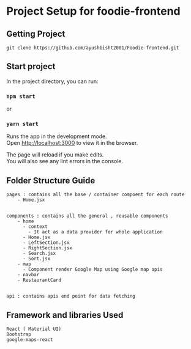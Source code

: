 # Project Setup for foodie-frontend


## Getting Project
    git clone https://github.com/ayushbisht2001/Foodie-frontend.git

## Start project

In the project directory, you can run:

### `npm start`

or
### `yarn start`



Runs the app in the development mode.\
Open [http://localhost:3000](http://localhost:3000) to view it in the browser.

The page will reload if you make edits.\
You will also see any lint errors in the console.


## Folder Structure Guide

    pages : contains all the base / container compoent for each route
        - Home.jsx
  

    components : contains all the general , reusable components
        - home
          - context
            - It act as a data provider for whole application
          - Home.jsx
          - LeftSection.jsx
          - RightSection.jsx
          - Search.jsx
          - Sort.jsx
        - map
          - Component render Google Map using Google map apis
        - navbar
        - RestaurantCard
    

    api : contains apis end point for data fetching

  

## Framework and libraries Used
    React ( Material UI)
    Bootstrap
    google-maps-react

